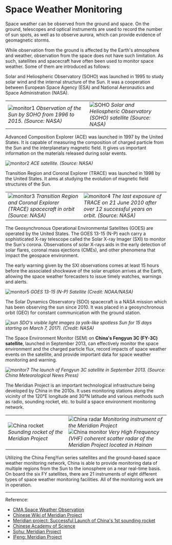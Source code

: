 # Space Weather Monitoring

Space weather can be observed from the ground and space.  On the ground, telescopes and optical instruments are used to record the number of sun spots, as well as to observe aurora, which can provide evidence of geomagnetic storms.

While observation from the ground is affected by the Earth's atmosphere and weather, observation from the space does not have such limitation.  As such, satellites and spacecraft have often been used to monitor space weather.  Some of them are introduced as follows:

Solar and Heliospheric Observatory (SOHO) was launched in 1995 to study solar wind and the internal structure of the Sun.  It was a cooperation between European Space Agency (ESA) and National Aeronautics and Space Administration (NASA).

|                                                              |                                                              |
| ------------------------------------------------------------ | ------------------------------------------------------------ |
| ![monitor1](./static/monitor1.png) *Observation of the Sun by SOHO from 1996 to 2015.  (Source: NASA)* | ![SOHO](./static/SOHOopen.jpg) *Solar and Heliospheric Observatory (SOHO) satellite (Source: NASA)*  |

Advanced Composition Explorer (ACE) was launched in 1997 by the United States.  It is capable of measuring the composition of charged particle from the Sun and the interplanetary magnetic field.  It gives us important information on the materials released during solar events.

![monitor2](./static/monitor2.png)
*ACE satellite.  (Source: NASA)*

Transition Region and Coronal Explorer (TRACE) was launched in 1998 by the United States.  It aims at studying the evolution of magnetic field structures of the Sun.

|                                                              |                                                              |
| ------------------------------------------------------------ | ------------------------------------------------------------ |
| ![monitor3](./static/monitor3.png) *Transition Region and Coronal Explorer (TRACE) spacecraft in orbit (Source: NASA)* | ![monitor4](./static/monitor4.png) *The last exposure of TRACE on 21 June 2010 after over 12 successful years on orbit. (Source: NASA)*  |

The Geosynchronous Operational Environmental Satellites (GOES) are operated by the United States. The GOES 13-15 (N-P) each carry a sophisticated X-ray telescope called the Solar X-ray Imager (SXI) to monitor the Sun's corona.  Observations of solar X-rays aids in the early detection of solar flares, coronal mass ejections (CMEs), and other phenomena that impact the geospace environment.

The early warning given by the SXI observations comes at least 15 hours before the associated shockwave of the solar eruption arrives at the Earth, allowing the space weather forecasters to issue timely watches, warnings and alerts.

![monitor5](./static/monitor5.png)
*GOES 13-15 (N-P) Satellite (Credit: NOAA/NASA)*

The Solar Dynamics Observatory (SDO) spacecraft is a NASA mission which has been observing the sun since 2010. It was placed in a geosynchronous orbit (GEO) for constant communication with the ground station.

![sun](./static/monitor6.png)
*SDO's visible light images (a yolk-like spotless Sun for 15 days starting on March 7, 2017). (Credit: NASA)*

The Space Environment Monitor (SEM) on **China's Fengyun 3C (FY-3C) satellite**, launched in September 2013, can effectively monitor the space environment and the charged particle flux, record impacts of space weather events on the satellite, and provide important data for space weather monitoring and warning.

![monitor7](./static/monitor7.jpg)
*The launch of Fengyun 3C satellite in September 2013.  (Source: China Meteorological News Press)*

The Meridian Project is an important technological infrastructure being developed by China in the 2010s.  It uses monitoring stations along the vicinity of the 120°E longitude and 30°N latitude and various methods such as radio, sounding rocket, etc. to build a space environment monitoring network.

|                                                              |                                                              |
| ------------------------------------------------------------ | ------------------------------------------------------------ |
| ![China rocket](./static/crocket.jpg) *Sounding rocket of the Meridian Project* | ![China radar](./static/cradar.jpg) *Monitoring instrument of the Meridian Project* <br> ![China monitor](./static/cmonitor.jpg) *Very High Frequency (VHF) coherent scatter radar of the Meridian Project located in Hainan* |

Utilizing the China FengYun series satellites and the ground-based space weather monitoring network, China is able to provide monitoring data of multiple regions from the Sun to the ionosphere on a near real-time basis.  On board the six FY satellites, there are 21 instruments of eight different types of space weather monitoring facilities.  All of the monitoring work are in operation.  

---

Reference:

- [CMA Space Weather Observation](http://www.cma.gov.cn/en2014/20150311/20190323/2019032305/201903/t20190318_517527.html)
- [Chinese Wiki of Meridian Project](https://baike.baidu.com/item/%E5%AD%90%E5%8D%88%E5%B7%A5%E7%A8%8B)
- [Meridian project: Successful Launch of China's 1st sounding rocket](https://www.youtube.com/watch?v=Z0z6ywslGJ4)
- [Chinese Academy of Science](http://www.cas.cn/xw/zyxw/yw/201006/t20100603_2873133.shtml)
- [Sohu: Meridian Project](http://www.sohu.com/a/260052273_610722)
- [IFeng: Meridian Project](http://news.ifeng.com/gundong/detail_2012_11/07/18899799_0.shtml)

